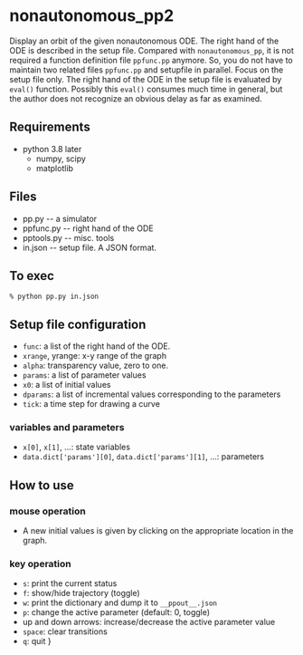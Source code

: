 # nonautonomous_pp2

Display an orbit of the given nonautonomous ODE. The right hand of the
ODE is described in the setup file. Compared with `nonautonomous_pp`, 
it is not required a function definition file `ppfunc.pp` anymore. 
So, you do not have to maintain two related files `ppfunc.pp` and
setupfile in parallel. Focus on the setup file only.
The right hand of the ODE in the setup file is evaluated by
`eval()` function. Possibly this `eval()` consumes much time in general, but
the author does not recognize an obvious delay as far as examined.

## Requirements
* python 3.8 later
    * numpy, scipy
    * matplotlib

## Files
* pp.py -- a simulator 
* ppfunc.py -- right hand of the ODE
* pptools.py -- misc. tools
* in.json -- setup file. A JSON format.

## To exec

    % python pp.py in.json

## Setup file configuration

* `func`: a list of the right hand of the ODE.
* `xrange`, yrange: x-y range of the graph
* `alpha`:  transparency value, zero to one.
* `params`:	a list of parameter values
* `x0`:	a list of initial values
* `dparams`: a list of incremental values corresponding to the parameters
* `tick`: a time step for drawing a curve

### variables and parameters

* `x[0]`, `x[1]`, ...: state variables
* `data.dict['params'][0]`, `data.dict['params'][1]`, ...: parameters 

## How to use
### mouse operation 

- A new initial values is given by clicking on the appropriate location
in the graph.
 
### key operation

- `s`: print the current status
- `f`: show/hide trajectory (toggle)
- `w`: print the dictionary and dump it to `__ppout__.json`
- `p`: change the active parameter (default: 0, toggle)
- up and down arrows: increase/decrease the active parameter value
- `space`: clear transitions
- `q`: quit 
}


